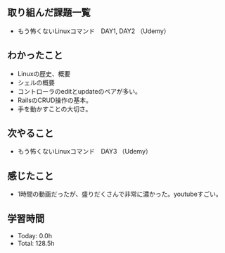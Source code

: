 ## 取り組んだ課題一覧
- もう怖くないLinuxコマンド　DAY1, DAY2 （Udemy）
## わかったこと
- Linuxの歴史、概要
- シェルの概要
- コントローラのeditとupdateのペアが多い。
- RailsのCRUD操作の基本。
- 手を動かすことの大切さ。
## 次やること
- もう怖くないLinuxコマンド　DAY3 （Udemy）
## 感じたこと
- 1時間の動画だったが、盛りだくさんで非常に濃かった。youtubeすごい。
## 学習時間
- Today: 0.0h
- Total: 128.5h

